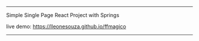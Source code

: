 ------------
Simple Single Page React Project with Springs

live demo:
https://lleonesouza.github.io/ffmagico

------------
